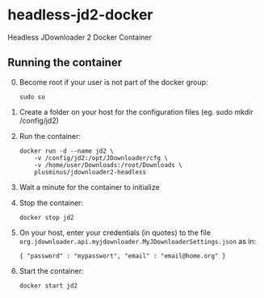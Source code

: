 # headless-jd2-docker
Headless JDownloader 2 Docker Container

## Running the container
0.  Become root if your user is not part of the docker group:

    ```
    sudo su
    ```
1.  Create a folder on your host for the configuration files (eg. sudo mkdir /config/jd2)
2.  Run the container:

    ```
    docker run -d --name jd2 \
        -v /config/jd2:/opt/JDownloader/cfg \
        -v /home/user/Downloads:/root/Downloads \
        plusminus/jdownloader2-headless
    ```
3.  Wait a minute for the container to initialize
4.  Stop the container:

    ```
    docker stop jd2
    ```
5.  On your host, enter your credentials (in quotes) to the file `org.jdownloader.api.myjdownloader.MyJDownloaderSettings.json` as in:

    ```
    { "password" : "mypasswort", "email" : "email@home.org" }
    ```
6.  Start the container:

    ```
    docker start jd2
    ```

